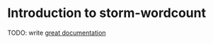 # Introduction to storm-wordcount

TODO: write [great documentation](http://jacobian.org/writing/what-to-write/)

